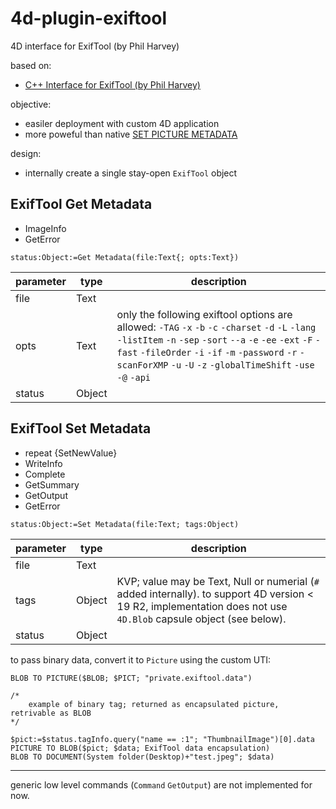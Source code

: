 # 4d-plugin-exiftool
4D interface for ExifTool (by Phil Harvey)

based on:

* [C++ Interface for ExifTool (by Phil Harvey)](https://exiftool.org/cpp_exiftool/)

objective:

* easiler deployment with custom 4D application
* more poweful than native [SET PICTURE METADATA](https://doc.4d.com/4Dv19/4D/19.1/SET-PICTURE-METADATA.301-5652803.en.html)

design:

* internally create a single stay-open `ExifTool` object

## ExifTool Get Metadata

* ImageInfo
* GetError

```4d
status:Object:=Get Metadata(file:Text{; opts:Text})
```
|parameter|type|description|
|-|-|-|
|file|Text||
|opts|Text|only the following exiftool options are allowed: `-TAG` `-x` `-b` `-c` `-charset` `-d` `-L` `-lang` `-listItem` `-n` `-sep` `-sort` `--a` `-e` `-ee` `-ext` `-F` `-fast` `-fileOrder` `-i` `-if` `-m` `-password` `-r` `-scanForXMP` `-u` `-U` `-z` `-globalTimeShift` `-use` `-@` `-api`|
|status|Object||

## ExifTool Set Metadata

* repeat {SetNewValue}
* WriteInfo
* Complete
* GetSummary
* GetOutput
* GetError

```4d
status:Object:=Set Metadata(file:Text; tags:Object)
```

|parameter|type|description|
|-|-|-|
|file|Text||
|tags|Object|KVP; value may be Text, Null or numerial (`#` added internally). to support 4D version < 19 R2, implementation does not use `4D.Blob` capsule object (see below).|
|status|Object||

to pass binary data, convert it to `Picture` using the custom UTI:

```4d
BLOB TO PICTURE($BLOB; $PICT; "private.exiftool.data")
```

```4d
/*
	example of binary tag; returned as encapsulated picture, retrivable as BLOB
*/

$pict:=$status.tagInfo.query("name == :1"; "ThumbnailImage")[0].data
PICTURE TO BLOB($pict; $data; ExifTool data encapsulation)
BLOB TO DOCUMENT(System folder(Desktop)+"test.jpeg"; $data)
```

---

generic low level commands (`Command` `GetOutput`) are not implemented for now.
